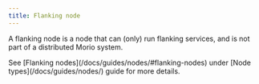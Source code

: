```yaml
---
title: Flanking node
---
```


A flanking node is a node that can (only) run flanking services, and is not part of a distributed Morio system.

<Related>
See [Flanking nodes](/docs/guides/nodes/#flanking-nodes) under [Node types](/docs/guides/nodes/) guide for more details.
</Related>
